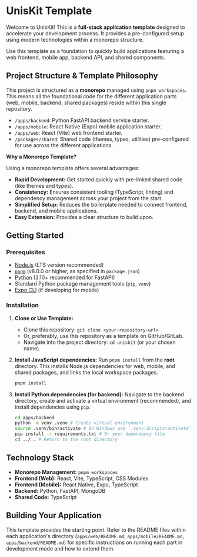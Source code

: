 # UnisKit Template

Welcome to UnisKit! This is a **full-stack application template** designed to accelerate your development process. It provides a pre-configured setup using modern technologies within a monorepo structure.

Use this template as a foundation to quickly build applications featuring a web frontend, mobile app, backend API, and shared components.

## Project Structure & Template Philosophy

This project is structured as a **monorepo** managed using `pnpm workspaces`. This means all the foundational code for the different application parts (web, mobile, backend, shared packages) reside within this single repository.

-   `/apps/backend`: Python FastAPI backend service starter.
-   `/apps/mobile`: React Native (Expo) mobile application starter.
-   `/apps/web`: React (Vite) web frontend starter.
-   `/packages/shared`: Shared code (themes, types, utilities) pre-configured for use across the different applications.

**Why a Monorepo Template?**

Using a monorepo template offers several advantages:

-   **Rapid Development:** Get started quickly with pre-linked shared code (like themes and types).
-   **Consistency:** Ensures consistent tooling (TypeScript, linting) and dependency management across your project from the start.
-   **Simplified Setup:** Reduces the boilerplate needed to connect frontend, backend, and mobile applications.
-   **Easy Extension:** Provides a clear structure to build upon.

## Getting Started

### Prerequisites

-   [Node.js](https://nodejs.org/) (LTS version recommended)
-   [`pnpm`](https://pnpm.io/installation) (v8.0.0 or higher, as specified in `package.json`)
-   [Python](https://www.python.org/downloads/) (3.10+ recommended for FastAPI)
-   Standard Python package management tools (`pip`, `venv`)
-   [Expo CLI](https://docs.expo.dev/get-started/installation/) (if developing for mobile)

### Installation

1.  **Clone or Use Template:**
    *   Clone this repository: `git clone <your-repository-url>`
    *   Or, preferably, use this repository as a template on GitHub/GitLab.
    *   Navigate into the project directory: `cd uniskit` (or your chosen name).

2.  **Install JavaScript dependencies:**
    Run `pnpm install` from the **root** directory. This installs Node.js dependencies for web, mobile, and shared packages, and links the local workspace packages.
    ```bash
    pnpm install
    ```

3.  **Install Python dependencies (for backend):**
    Navigate to the backend directory, create and activate a virtual environment (recommended), and install dependencies using `pip`.
    ```bash
    cd apps/backend
    python -m venv .venv # Create virtual environment
    source .venv/bin/activate # On Windows use `.venv\Scripts\activate`
    pip install -r requirements.txt # Or your dependency file
    cd ../.. # Return to the root directory
    ```

## Technology Stack

-   **Monorepo Management:** `pnpm workspaces`
-   **Frontend (Web):** React, Vite, TypeScript, CSS Modules
-   **Frontend (Mobile):** React Native, Expo, TypeScript
-   **Backend:** Python, FastAPI, MongoDB
-   **Shared Code:** TypeScript

## Building Your Application

This template provides the starting point. Refer to the README files within each application's directory (`apps/web/README.md`, `apps/mobile/README.md`, `apps/backend/README.md`) for specific instructions on running each part in development mode and how to extend them.